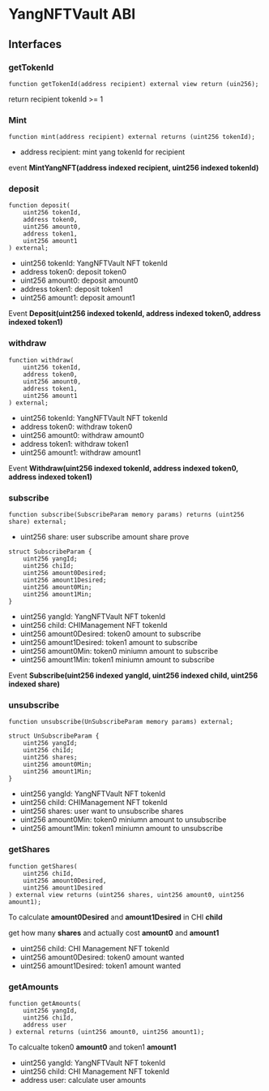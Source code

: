 # YangNFTVault ABI

## Interfaces

### getTokenId

```
function getTokenId(address recipient) external view return (uin256);
```

return recipient tokenId >= 1

### Mint
```
function mint(address recipient) external returns (uint256 tokenId);
```

* address recipient: mint yang tokenId for recipient

event **MintYangNFT(address indexed recipient, uint256 indexed tokenId)**

### deposit

```
function deposit(
    uint256 tokenId,
    address token0,
    uint256 amount0,
    address token1,
    uint256 amount1
) external;
```

* uint256 tokenId: YangNFTVault NFT tokenId
* address token0: deposit token0
* uint256 amount0: deposit amount0
* address token1: deposit token1
* uint256 amount1: deposit amount1

Event **Deposit(uint256 indexed tokenId, address indexed token0, address indexed token1)**

### withdraw

```
function withdraw(
    uint256 tokenId,
    address token0,
    uint256 amount0,
    address token1,
    uint256 amount1
) external;

```

* uint256 tokenId: YangNFTVault NFT tokenId
* address token0: withdraw token0
* uint256 amount0: withdraw amount0
* address token1: withdraw token1
* uint256 amount1: withdraw amount1

Event **Withdraw(uint256 indexed tokenId, address indexed token0, address indexed token1)**

### subscribe

```
function subscribe(SubscribeParam memory params) returns (uint256 share) external;
```

* uint256 share: user subscribe amount share prove

```
struct SubscribeParam {
    uint256 yangId;
    uint256 chiId;
    uint256 amount0Desired;
    uint256 amount1Desired;
    uint256 amount0Min;
    uint256 amount1Min;
}
```

* uint256 yangId: YangNFTVault NFT tokenId
* uint256 chiId: CHIManagement NFT tokenId
* uint256 amount0Desired: token0 amount to subscribe
* uint256 amount1Desired: token1 amount to subscribe
* uint256 amount0Min: token0 miniumn amount to subscribe
* uint256 amount1Min: token1 miniumn amount to subscribe

Event **Subscribe(uint256 indexed yangId, uint256 indexed chiId, uint256 indexed share)**


### unsubscribe

```
function unsubscribe(UnSubscribeParam memory params) external;
```

```
struct UnSubscribeParam {
    uint256 yangId;
    uint256 chiId;
    uint256 shares;
    uint256 amount0Min;
    uint256 amount1Min;
}
```

* uint256 yangId: YangNFTVault NFT tokenId
* uint256 chiId: CHIManagement NFT tokenId
* uint256 shares: user want to unsubscribe shares
* uint256 amount0Min: token0 miniumn amount to unsubscribe
* uint256 amount1Min: token1 miniumn amount to unsubscribe

### getShares

```
function getShares(
    uint256 chiId,
    uint256 amount0Desired,
    uint256 amount1Desired
) external view returns (uint256 shares, uint256 amount0, uint256 amount1);
```

To calculate **amount0Desired** and **amount1Desired** in CHI **chiId** 

get how many **shares** and actually cost **amount0** and **amount1**

* uint256 chiId: CHI Management NFT tokenId
* uint256 amount0Desired: token0 amount wanted
* uint256 amount1Desired: token1 amount wanted

### getAmounts

```
function getAmounts(
    uint256 yangId,
    uint256 chiId,
    address user
) external returns (uint256 amount0, uint256 amount1);
```

To calcualte token0 **amount0** and token1 **amount1**

* uint256 yangId: YangNFTVault NFT tokenId
* uint256 chiId: CHI Management NFT tokenId
* address user: calculate user amounts

